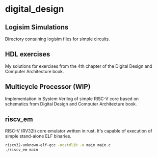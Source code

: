 # digital_design

## Logisim Simulations
Directory containing logisim files for simple circuits.

## HDL exercises
My solutions for exercises from the 4th chapter of the Digital Design and Computer Architecture book.

## Multicycle Processor (WIP)
Implementation in System Verilog of simple RISC-V core based on schematics from Digital Design and Computer Architecture book.

## riscv_em
RISC-V (RV32I) core emulator written in rust. It's capable of execution of simple stand-alone ELF binaries.

```bash
riscv32-unknown-elf-gcc -nostdlib -o main main.c
./riscv_em main
```
